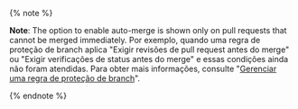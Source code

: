 {% note %}

**Note**: The option to enable auto-merge is shown only on pull requests that cannot be merged immediately. Por exemplo, quando uma regra de proteção de branch aplica "Exigir revisões de pull request antes do merge" ou "Exigir verificações de status antes do merge" e essas condições ainda não foram atendidas. Para obter mais informações, consulte "[Gerenciar uma regra de proteção de branch](/github/administering-a-repository/defining-the-mergeability-of-pull-requests/managing-a-branch-protection-rule)".

{% endnote %}
